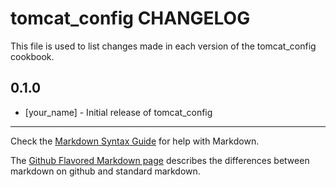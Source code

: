 # tomcat_config CHANGELOG

This file is used to list changes made in each version of the tomcat_config cookbook.

## 0.1.0
- [your_name] - Initial release of tomcat_config

- - -
Check the [Markdown Syntax Guide](http://daringfireball.net/projects/markdown/syntax) for help with Markdown.

The [Github Flavored Markdown page](http://github.github.com/github-flavored-markdown/) describes the differences between markdown on github and standard markdown.
